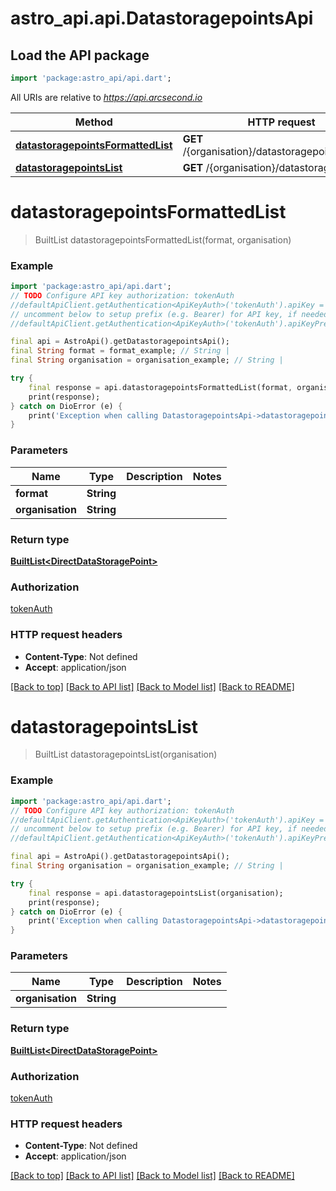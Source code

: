 # astro_api.api.DatastoragepointsApi

## Load the API package
```dart
import 'package:astro_api/api.dart';
```

All URIs are relative to *https://api.arcsecond.io*

Method | HTTP request | Description
------------- | ------------- | -------------
[**datastoragepointsFormattedList**](DatastoragepointsApi.md#datastoragepointsformattedlist) | **GET** /{organisation}/datastoragepoints{format} | 
[**datastoragepointsList**](DatastoragepointsApi.md#datastoragepointslist) | **GET** /{organisation}/datastoragepoints/ | 


# **datastoragepointsFormattedList**
> BuiltList<DirectDataStoragePoint> datastoragepointsFormattedList(format, organisation)



### Example
```dart
import 'package:astro_api/api.dart';
// TODO Configure API key authorization: tokenAuth
//defaultApiClient.getAuthentication<ApiKeyAuth>('tokenAuth').apiKey = 'YOUR_API_KEY';
// uncomment below to setup prefix (e.g. Bearer) for API key, if needed
//defaultApiClient.getAuthentication<ApiKeyAuth>('tokenAuth').apiKeyPrefix = 'Bearer';

final api = AstroApi().getDatastoragepointsApi();
final String format = format_example; // String | 
final String organisation = organisation_example; // String | 

try {
    final response = api.datastoragepointsFormattedList(format, organisation);
    print(response);
} catch on DioError (e) {
    print('Exception when calling DatastoragepointsApi->datastoragepointsFormattedList: $e\n');
}
```

### Parameters

Name | Type | Description  | Notes
------------- | ------------- | ------------- | -------------
 **format** | **String**|  | 
 **organisation** | **String**|  | 

### Return type

[**BuiltList&lt;DirectDataStoragePoint&gt;**](DirectDataStoragePoint.md)

### Authorization

[tokenAuth](../README.md#tokenAuth)

### HTTP request headers

 - **Content-Type**: Not defined
 - **Accept**: application/json

[[Back to top]](#) [[Back to API list]](../README.md#documentation-for-api-endpoints) [[Back to Model list]](../README.md#documentation-for-models) [[Back to README]](../README.md)

# **datastoragepointsList**
> BuiltList<DirectDataStoragePoint> datastoragepointsList(organisation)



### Example
```dart
import 'package:astro_api/api.dart';
// TODO Configure API key authorization: tokenAuth
//defaultApiClient.getAuthentication<ApiKeyAuth>('tokenAuth').apiKey = 'YOUR_API_KEY';
// uncomment below to setup prefix (e.g. Bearer) for API key, if needed
//defaultApiClient.getAuthentication<ApiKeyAuth>('tokenAuth').apiKeyPrefix = 'Bearer';

final api = AstroApi().getDatastoragepointsApi();
final String organisation = organisation_example; // String | 

try {
    final response = api.datastoragepointsList(organisation);
    print(response);
} catch on DioError (e) {
    print('Exception when calling DatastoragepointsApi->datastoragepointsList: $e\n');
}
```

### Parameters

Name | Type | Description  | Notes
------------- | ------------- | ------------- | -------------
 **organisation** | **String**|  | 

### Return type

[**BuiltList&lt;DirectDataStoragePoint&gt;**](DirectDataStoragePoint.md)

### Authorization

[tokenAuth](../README.md#tokenAuth)

### HTTP request headers

 - **Content-Type**: Not defined
 - **Accept**: application/json

[[Back to top]](#) [[Back to API list]](../README.md#documentation-for-api-endpoints) [[Back to Model list]](../README.md#documentation-for-models) [[Back to README]](../README.md)

